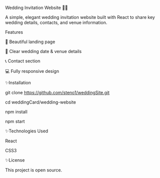 Wedding Invitation Website 💍✨



A simple, elegant wedding invitation website built with React to share key wedding details,  contacts, and venue information.

Features


🎉 Beautiful landing page

📅 Clear wedding date & venue details

📞 Contact section 

💻 Fully responsive design

✨Installation


git clone https://github.com/steno1/weddingSite.git


cd weddingCard/wedding-website


npm install


npm start


✨Technologies Used

React

CSS3

✨License

This project is open source.